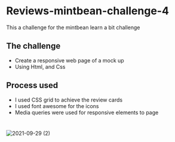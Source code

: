 # Reviews-mintbean-challenge-4
This a challenge for the mintbean learn a bit challenge
## The challenge
* Create a responsive web page of a mock up
* Using Html, and Css
## Process used
* I used CSS grid to achieve the review cards
* I used font awesome for the icons
* Media queries were used for responsive elements to page

#

![2021-09-29 (2)](https://user-images.githubusercontent.com/67053237/135361841-82ece5c5-2cda-4101-883d-77499712bd9c.png)
